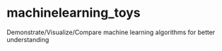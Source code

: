 machinelearning_toys
====================

Demonstrate/Visualize/Compare machine learning algorithms for better understanding
